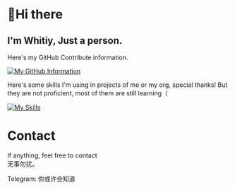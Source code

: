 # 👋Hi there
## I'm  Whitiy, Just a person.

Here's my GitHub Contribute information.

[![My GitHub Information](https://github-readme-stats.vercel.app/api?username=whitiy666)]()

Here's some skills I'm using in projects of me or my org, special thanks! But they are not proficient, most of them are still learning（

[![My Skills](https://skillicons.dev/icons?i=androidstudio,bash,c,cpp,cloudflare,cmake,dart,discord,docker,flutter,git,github,githubactions,go,gradle,heroku,html,idea,linux,md,maven,mysql,nginx,php,swift,vercel,vim,vscode,wordpress,workers)]()

# Contact
If anything, feel free to contact <br>
无事勿扰。<br>

Telegram: 你或许会知道 <br>

